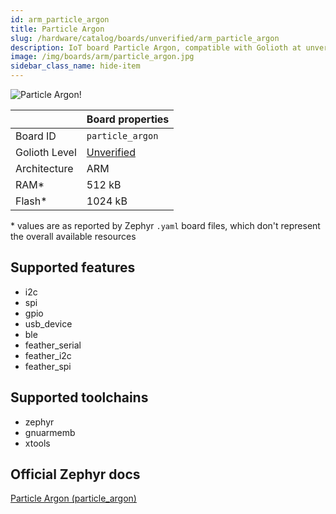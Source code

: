 ```yaml
---
id: arm_particle_argon
title: Particle Argon
slug: /hardware/catalog/boards/unverified/arm_particle_argon
description: IoT board Particle Argon, compatible with Golioth at unverified level.
image: /img/boards/arm/particle_argon.jpg
sidebar_class_name: hide-item
---
```


[//]: # (This is an auto-generated file, do not edit! Changes to it will be lost upon re-generation)

![Particle Argon!](/img/boards/arm/particle_argon.jpg "Particle Argon")

|                | Board properties     |
| -------------  | -------------------- |
| Board ID       | `particle_argon` |
| Golioth Level  | [Unverified](/hardware#unverified-boards) |
| Architecture   | ARM |
| RAM*           | 512 kB |
| Flash*         | 1024 kB |

\* values are as reported by Zephyr `.yaml` board files, which don't represent the overall available resources



## Supported features

* i2c
* spi
* gpio
* usb_device
* ble
* feather_serial
* feather_i2c
* feather_spi

## Supported toolchains

* zephyr
* gnuarmemb
* xtools

## Official Zephyr docs

[Particle Argon (particle_argon)](https://docs.zephyrproject.org/latest/boards/arm/particle_argon/doc/index.html)
